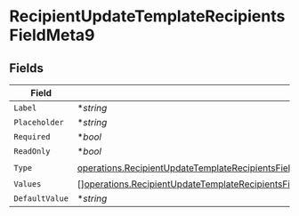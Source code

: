 # RecipientUpdateTemplateRecipientsFieldMeta9


## Fields

| Field                                                                                                                                                                                                                                                                                      | Type                                                                                                                                                                                                                                                                                       | Required                                                                                                                                                                                                                                                                                   | Description                                                                                                                                                                                                                                                                                |
| ------------------------------------------------------------------------------------------------------------------------------------------------------------------------------------------------------------------------------------------------------------------------------------------ | ------------------------------------------------------------------------------------------------------------------------------------------------------------------------------------------------------------------------------------------------------------------------------------------ | ------------------------------------------------------------------------------------------------------------------------------------------------------------------------------------------------------------------------------------------------------------------------------------------ | ------------------------------------------------------------------------------------------------------------------------------------------------------------------------------------------------------------------------------------------------------------------------------------------ |
| `Label`                                                                                                                                                                                                                                                                                    | **string*                                                                                                                                                                                                                                                                                  | :heavy_minus_sign:                                                                                                                                                                                                                                                                         | N/A                                                                                                                                                                                                                                                                                        |
| `Placeholder`                                                                                                                                                                                                                                                                              | **string*                                                                                                                                                                                                                                                                                  | :heavy_minus_sign:                                                                                                                                                                                                                                                                         | N/A                                                                                                                                                                                                                                                                                        |
| `Required`                                                                                                                                                                                                                                                                                 | **bool*                                                                                                                                                                                                                                                                                    | :heavy_minus_sign:                                                                                                                                                                                                                                                                         | N/A                                                                                                                                                                                                                                                                                        |
| `ReadOnly`                                                                                                                                                                                                                                                                                 | **bool*                                                                                                                                                                                                                                                                                    | :heavy_minus_sign:                                                                                                                                                                                                                                                                         | N/A                                                                                                                                                                                                                                                                                        |
| `Type`                                                                                                                                                                                                                                                                                     | [operations.RecipientUpdateTemplateRecipientsFieldMetaTemplatesRecipientsResponse200ApplicationJSONResponseBodyRecipientsFields9Type](../../models/operations/recipientupdatetemplaterecipientsfieldmetatemplatesrecipientsresponse200applicationjsonresponsebodyrecipientsfields9type.md) | :heavy_check_mark:                                                                                                                                                                                                                                                                         | N/A                                                                                                                                                                                                                                                                                        |
| `Values`                                                                                                                                                                                                                                                                                   | [][operations.RecipientUpdateTemplateRecipientsFieldMetaTemplatesRecipientsResponseValues](../../models/operations/recipientupdatetemplaterecipientsfieldmetatemplatesrecipientsresponsevalues.md)                                                                                         | :heavy_minus_sign:                                                                                                                                                                                                                                                                         | N/A                                                                                                                                                                                                                                                                                        |
| `DefaultValue`                                                                                                                                                                                                                                                                             | **string*                                                                                                                                                                                                                                                                                  | :heavy_minus_sign:                                                                                                                                                                                                                                                                         | N/A                                                                                                                                                                                                                                                                                        |